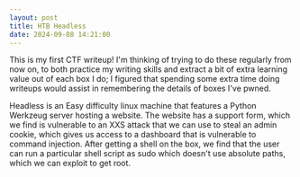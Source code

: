 ```yaml
---
layout: post
title: HTB Headless
date: 2024-09-08 14:21:00
---
```

This is my first CTF writeup! I'm thinking of trying to do these regularly from now on, to both practice my writing skills and extract a bit of extra learning value out of each box I do; I figured that spending some extra time doing writeups would assist in remembering the details of boxes I've pwned.

Headless is an Easy difficulty linux machine that features a Python Werkzeug server hosting a website. The website has a support form, which we find is vulnerable to an XXS attack that we can use to steal an admin cookie, which gives us access to a dashboard that is vulnerable to command injection. After getting a shell on the box, we find that the user can run a particular shell script as sudo which doesn't use absolute paths, which we can exploit to get root.

